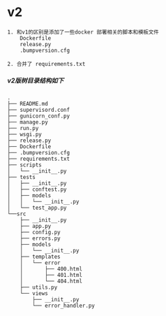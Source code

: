 
# v2

    1. 和v1的区别是添加了一些docker 部署相关的脚本和模板文件
        Dockerfile
        release.py
        .bumpversion.cfg
        
    2. 合并了 requirements.txt

##### v2版树目录结构如下
    .
    ├── README.md
    ├── supervisord.conf
    ├── gunicorn_conf.py
    ├── manage.py
    ├── run.py
    ├── wsgi.py
    ├── release.py
    ├── Dockerfile
    ├── .bumpversion.cfg
    ├── requirements.txt
    ├── scripts
    │   └── __init__.py
    ├── tests
    │   ├── __init__.py
    │   ├── conftest.py
    │   ├── models
    │   │   └── __init__.py
    │   └── test_app.py
    └──src
        ├── __init__.py
        ├── app.py
        ├── config.py
        ├── errors.py
        ├── models
        │   └── __init__.py
        ├── templates
        │   └── error
        │       ├── 400.html
        │       ├── 401.html
        │       └── 404.html
        ├── utils.py
        └── views
            ├── __init__.py
            └── error_handler.py
    
